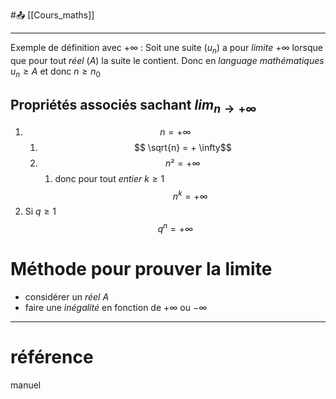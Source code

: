 #📤 [[Cours_maths]]

---
Exemple de définition avec $+\infty$ : Soit une suite ($u_n$) a pour *limite* $+\infty$ lorsque que pour tout *réel* ($A$) la suite le contient. 
Donc en *language mathématiques* $u_n \ge A$ et donc $n \ge n_0$
## Propriétés associés sachant $lim_{n\to+\infty}$ 
1. $$ n = + \infty$$
	1. $$ \sqrt{n} = + \infty$$
	2. $$n² = + \infty$$
		1. donc pour tout *entier* $k \ge 1$ $$n^k=+\infty$$
2. Si $q \ge 1$ $$q^n = + \infty$$
# Méthode pour prouver la limite
- considérer un *réel* $A$
- faire une *inégalité* en fonction de $+\infty$ ou $-\infty$

---
# référence
manuel